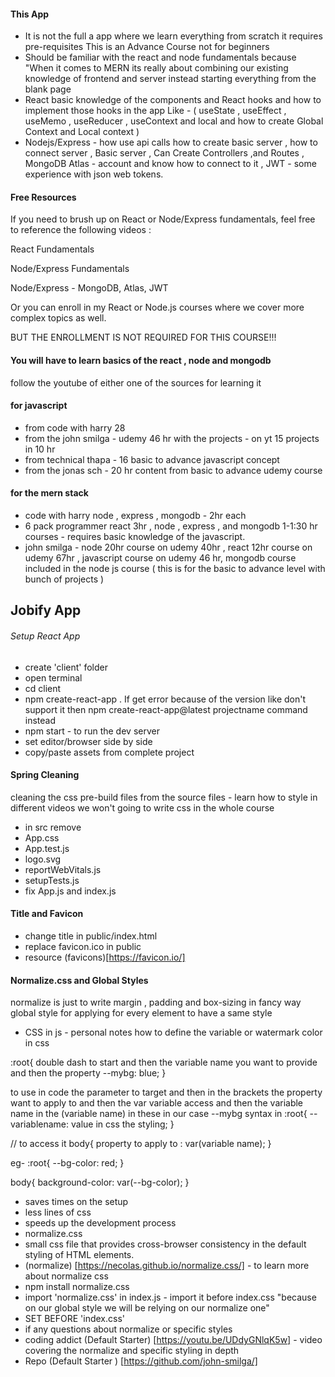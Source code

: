 #### This App
- It is not the full a app where we learn everything from scratch it requires pre-requisites This is an Advance Course not for beginners
- Should be familiar with the react and node fundamentals because 
"When it comes to MERN its really about combining our existing knowledge of frontend and server instead starting everything from the blank page
- React basic knowledge of the components and React hooks and how to implement those hooks in the app Like - ( useState , useEffect , useMemo , useReducer , useContext and local and how to create Global Context and Local context )
- Nodejs/Express - how use api calls how to create basic server , how to connect server , Basic server , Can Create Controllers ,and  Routes , MongoDB Atlas - account and know how to connect to it , JWT - some experience with json web tokens.

#### Free Resources
If you need to brush up on React or Node/Express fundamentals, feel free to reference the following videos :



React Fundamentals

Node/Express Fundamentals

Node/Express - MongoDB, Atlas, JWT

Or you can enroll in my React or Node.js courses where we cover more complex topics as well.

BUT THE ENROLLMENT IS NOT REQUIRED FOR THIS COURSE!!!

#### You will have to learn basics of the react , node and mongodb
follow the youtube of either one of the sources for learning it 
#### for javascript 
- from code with harry 28 
- from the john smilga - udemy 46 hr with the projects - on yt 15 projects in 10 hr 
- from technical thapa - 16 basic to advance javascript concept 
- from the jonas sch - 20 hr content from basic to advance udemy course 

#### for the mern stack
- code with harry node , express , mongodb - 2hr each 
- 6 pack programmer react 3hr , node , express , and mongodb 1-1:30 hr courses - requires basic knowledge of the javascript.
- john smilga - node 20hr course on udemy 40hr , react 12hr course on udemy 67hr , javascript course on udemy 46 hr, mongodb course included in the node js course ( this is for the basic to advance level with bunch of projects ) 



## Jobify  App

###### Setup React App

- create 'client' folder
- open terminal
- cd client
- npm create-react-app . If get error because of the version like don't support it then npm create-react-app@latest projectname command instead
- npm start - to run the dev server
- set editor/browser side by side
- copy/paste assets from complete project 


#### Spring Cleaning
cleaning the css pre-build files from the source files - learn how to style in different videos we won't going to write css in the whole course
- in src remove
- App.css
- App.test.js
- logo.svg
- reportWebVitals.js
- setupTests.js
- fix App.js and index.js


#### Title and Favicon

- change title in public/index.html
- replace favicon.ico in public
- resource (favicons)[https://favicon.io/]


#### Normalize.css and Global Styles 
normalize is just to write margin , padding and box-sizing in fancy way
global style for applying for every element to have a same style

- CSS in js - 
personal notes
how to define the variable or watermark color in css

:root{
    double dash to start and then the variable name you want to provide and then the property
  --mybg:  blue;
}

to use in code
the parameter to target and then in the brackets the property want to apply to and then the var variable access and then the variable name in the (variable name) in these in our case --mybg
syntax in 
:root{
    --variablename: value in css the styling;
}

// to access it
body{
    property to apply to : var(variable name);
}

eg- 
:root{
    --bg-color: red;
}

body{
    background-color: var(--bg-color);
}


- saves times on the setup
- less lines of css
- speeds up the development process
- normalize.css
- small css file that provides cross-browser consistency in the default styling of HTML elements.
- (normalize) [https://necolas.github.io/normalize.css/] - to learn more about normalize css
- npm install normalize.css
- import 'normalize.css' in index.js - import it before index.css 
"because on our global style we will be relying on our normalize one"
- SET BEFORE 'index.css'
- if any questions about normalize or specific styles
- coding addict (Default Starter) [https://youtu.be/UDdyGNlqK5w] - video covering the normalize and specific styling in depth
- Repo (Default Starter ) [https://github.com/john-smilga/] 

